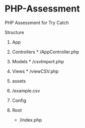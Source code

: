# PHP-Assessment
PHP Assessment for Try Catch

Structure

1. App
  1. Controllers
    * /AppController.php
  2. Models
    * /csvImport.php
  3. Views
    * /viewCSV.php
2. assets
  1. /example.csv
3. Config

4. Root
    * /index.php
